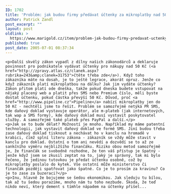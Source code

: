 ```yaml
---
ID: 1702
title: 'Problém: jak budou firmy předávat účtenky za mikroplatby nad 50&nbsp;Kč'
author: Patrick Zandl
post_excerpt: ""
layout: post
oldlink: >
  https://www.marigold.cz/item/problem-jak-budou-firmy-predavat-uctenky-za-mikroplatby-nad-50-kc
published: true
post_date: 2005-07-01 08:37:34
---
```

	<p>Další skvělý zákon vypadl z dílny našich zákonodárců a deklaruje povinnost pro podnikatele vydávat účtenky pro nákupy nad 50 Kč (<a href="http://zpravy.atlas.cz/clanek.aspx?rubrika=243&amp;clanek=31753">čtěte třeba zde</a>). Když toho zákazníka máte na dosah, je to ještě legrace, akorát opruz. Jenže co když zákazník platí mikroplatbou na dálku? Jak jim vydáte účtenky? Zákon přitom platí ode dneška, takže pokud dneska budete vstupovat na nějaký placený web a platit přes SMS nebo Premium číslo, měli byste dostat účtenku, pokud částka převýší 50 Kč. Důvod, proč <a href="http://www.pipeline.cz">Pipeline</a> nabízí mikroplatby jen do 50 Kč - nechtěli jsme to řešit. Problém se samozřejmě netýká PR SMS, kde daňový doklad vystavuje operátor, ale m-plateb (jak internetových, tak wap a SMS formy), kde daňový doklad musí vystavit poskytovatel služby. A samozřejmě také plateb přes PayPal a další.</p>
	<p>Jak se to bude dělat? Možností je mnoho. Například my máme patentní technologii, jak vystavit daňový doklad ve formě SMS. Jiní budou třeba zase daňový doklad tisknout a nechávat ho v kanclu na hromadě v krabici, čímž splní literu zákona - zákazník se vždy může stavit v kanclu pro doklad. Ostatní o tom ani nevědí a dozvědí se to až ze sankčního výměru nejbližšího finančáku. Riziko obou metod samozřejmě je, že finančák se svobodně rozhodne, že ten váš přístup je špatný - jenže když jsem se zkusil zeptat na to, jaký je správný, tak mi bylo řečeno, že jedinou tutovkou je předat účtenku osobně, což by mikroplatby poslalo do kytek. Vše ostatní může ministerstvo či finančák později spatřovat jako špatné. Co je to prosím za kravinu? Co je to zase za buzeraci?</p>
	<p>Inu, hlavně že bojujeme se šedou ekonomikou. Jak sleduju tu bílou, tak až tu šedou porazíme, mnoho nám tu toho nezbude. Škoda, že teď nikdo neví, který dement s tímhle nápadem na účtenky přišel...
</p>